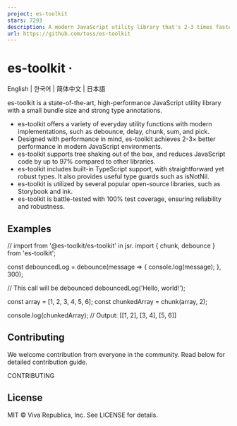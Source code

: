 ```yaml
---
project: es-toolkit
stars: 7293
description: A modern JavaScript utility library that's 2-3 times faster and up to 97% smaller—a major upgrade to lodash.
url: https://github.com/toss/es-toolkit
---
```


es-toolkit ·
============

English | 한국어 | 简体中文 | 日本語

es-toolkit is a state-of-the-art, high-performance JavaScript utility library with a small bundle size and strong type annotations.

-   es-toolkit offers a variety of everyday utility functions with modern implementations, such as debounce, delay, chunk, sum, and pick.
-   Designed with performance in mind, es-toolkit achieves 2-3× better performance in modern JavaScript environments.
-   es-toolkit supports tree shaking out of the box, and reduces JavaScript code by up to 97% compared to other libraries.
-   es-toolkit includes built-in TypeScript support, with straightforward yet robust types. It also provides useful type guards such as isNotNil.
-   es-toolkit is utilized by several popular open-source libraries, such as Storybook and ink.
-   es-toolkit is battle-tested with 100% test coverage, ensuring reliability and robustness.

Examples
--------

// import from '@es-toolkit/es-toolkit' in jsr.
import { chunk, debounce } from 'es-toolkit';

const debouncedLog \= debounce(message \=> {
  console.log(message);
}, 300);

// This call will be debounced
debouncedLog('Hello, world!');

const array \= \[1, 2, 3, 4, 5, 6\];
const chunkedArray \= chunk(array, 2);

console.log(chunkedArray);
// Output: \[\[1, 2\], \[3, 4\], \[5, 6\]\]

Contributing
------------

We welcome contribution from everyone in the community. Read below for detailed contribution guide.

CONTRIBUTING

License
-------

MIT © Viva Republica, Inc. See LICENSE for details.

